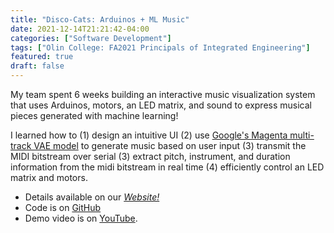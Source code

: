 ```yaml
---
title: "Disco-Cats: Arduinos + ML Music"
date: 2021-12-14T21:21:42-04:00
categories: ["Software Development"]
tags: ["Olin College: FA2021 Principals of Integrated Engineering"]
featured: true
draft: false
---
```


My team spent 6 weeks building an interactive music visualization system that uses Arduinos, motors, an LED matrix, and sound to express musical pieces generated with machine learning!

I learned how to (1) design an intuitive UI (2) use [Google's Magenta multi-track VAE model](https://magenta.tensorflow.org/multitrack) to generate music based on user input (3) transmit the MIDI bitstream over serial (3) extract pitch, instrument, and duration information from the midi bitstream in real time (4) efficiently control an LED matrix and motors.

* Details available on our [*Website!*](https://olincollege.github.io/pie-2021-03/Disco-Cats/)
* Code is on [GitHub](https://github.com/GatiAher/disco_cats)
* Demo video is on [YouTube](https://youtu.be/nX_OTCaxyTM).

<!--more-->
